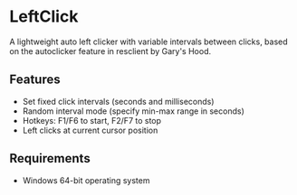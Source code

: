 # LeftClick

A lightweight auto left clicker with variable intervals between clicks, based on the autoclicker feature in resclient by Gary's Hood.

## Features
- Set fixed click intervals (seconds and milliseconds)
- Random interval mode (specify min-max range in seconds)
- Hotkeys: F1/F6 to start, F2/F7 to stop
- Left clicks at current cursor position

## Requirements
- Windows 64-bit operating system
